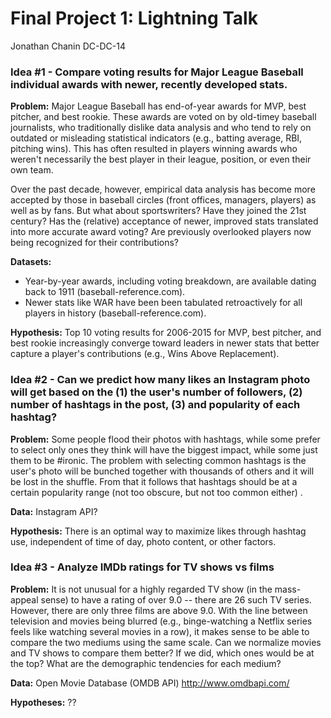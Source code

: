 
# Final Project 1: Lightning Talk
Jonathan Chanin
DC-DC-14

### Idea #1 - Compare voting results for Major League Baseball individual awards with newer, recently developed stats.

**Problem:**
Major League Baseball has end-of-year awards for MVP, best pitcher, and best rookie. These awards are voted on by old-timey baseball journalists, who traditionally dislike data analysis and who tend to rely on outdated or misleading statistical indicators (e.g., batting average, RBI, pitching wins). This has often resulted in players winning awards who weren't necessarily the best player in their league, position, or even their own team. 

Over the past decade, however, empirical data analysis has become more accepted by those in baseball circles (front offices, managers, players) as well as by fans. But what about sportswriters? Have they joined the 21st century? Has the (relative) acceptance of newer, improved stats translated into more accurate award voting? Are previously overlooked players now being recognized for their contributions?

**Datasets:**
* Year-by-year awards, including voting breakdown, are available dating back to 1911 (baseball-reference.com). 
* Newer stats like WAR have been been tabulated retroactively for all players in history (baseball-reference.com).

**Hypothesis:**
Top 10 voting results for 2006-2015 for MVP, best pitcher, and best rookie increasingly converge toward leaders in newer stats that better capture a player's contributions (e.g., Wins Above Replacement). 



### Idea #2 - Can we predict how many likes an Instagram photo will get based on the (1) the user's number of followers, (2) number of hashtags in the post, (3) and popularity of each hashtag?

**Problem:** Some people flood their photos with hashtags, while some prefer to select only ones they think will have the biggest impact, while some just them to be #ironic. The problem with selecting common hashtags is the user's photo will be bunched together with thousands of others and it will be lost in the shuffle. From that it follows that hashtags should be at a certain popularity range (not too obscure, but not too common either) .

**Data:** Instagram API?

**Hypothesis:** There is an optimal way to maximize likes through hashtag use, independent of time of day, photo content, or other factors. 


### Idea #3 - Analyze IMDb ratings for TV shows vs films

**Problem:** It is not unusual for a highly regarded TV show (in the mass-appeal sense) to have a rating of over 9.0 -- there are 26 such TV series. However, there are only three films are above 9.0. With the line between television and movies being blurred (e.g., binge-watching a Netflix series feels like watching several movies in a row), it makes sense to be able to compare the two mediums using the same scale. Can we normalize movies and TV shows to compare them better? If we did, which ones would be at the top? What are the demographic tendencies for each medium? 

**Data:** Open Movie Database (OMDB API) http://www.omdbapi.com/

**Hypotheses:** ??

